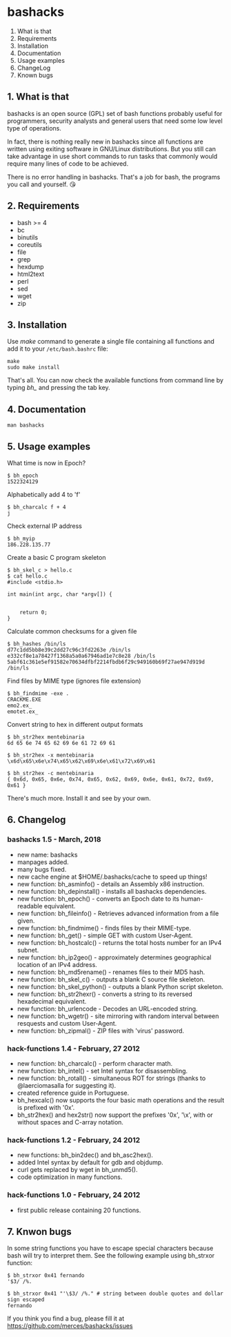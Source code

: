 # bashacks

 1. What is that
 2. Requirements
 3. Installation
 4. Documentation
 5. Usage examples
 6. ChangeLog
 7. Known bugs

## 1. What is that

 bashacks is an open source (GPL) set of bash functions
 probably useful for programmers, security analysts and general
 users that need some low level type of operations.

 In fact, there is nothing really new in bashacks since
 all functions are written using exiting software in GNU/Linux
 distributions. But you still can take advantage in use short
 commands to run tasks that commonly would require many lines
 of code to be achieved.

 There is no error handling in bashacks. That's a job
 for bash, the programs you call and yourself. :kissing_heart:

## 2. Requirements

* bash >= 4
* bc
* binutils
* coreutils
* file
* grep
* hexdump
* html2text
* perl
* sed
* wget
* zip

## 3. Installation

Use *make* command to generate a single file containing all functions and add it to your ```/etc/bash.bashrc``` file:

    make
    sudo make install

 That's all. You can now check the available functions from command line by typing *bh_* and pressing the tab key.

## 4. Documentation

    man bashacks

## 5. Usage examples

What time is now in Epoch?

    $ bh_epoch
    1522324129

Alphabetically add 4 to 'f'

    $ bh_charcalc f + 4
    j

Check external IP address

    $ bh_myip
    186.228.135.77

Create a basic C program skeleton

    $ bh_skel_c > hello.c
    $ cat hello.c
    #include <stdio.h>

    int main(int argc, char *argv[]) {


        return 0;
    }

Calculate common checksums for a given file

    $ bh_hashes /bin/ls
    d77c1dd5bb8e39c2dd27c96c3fd2263e /bin/ls
    e332cf8e1a78427f1368a5a0a67946ad1e7c8e28 /bin/ls
    5abf61c361e5ef91582e70634dfbf2214fbdb6f29c949160b69f27ae947d919d /bin/ls

Find files by MIME type (ignores file extension)

    $ bh_findmime -exe .
    CRACKME.EXE
    emo2.ex_
    emotet.ex_

Convert string to hex in different output formats

    $ bh_str2hex mentebinaria
    6d 65 6e 74 65 62 69 6e 61 72 69 61

    $ bh_str2hex -x mentebinaria
    \x6d\x65\x6e\x74\x65\x62\x69\x6e\x61\x72\x69\x61

    $ bh_str2hex -c mentebinaria
    { 0x6d, 0x65, 0x6e, 0x74, 0x65, 0x62, 0x69, 0x6e, 0x61, 0x72, 0x69, 0x61 }

There's much more. Install it and see by your own.

## 6. Changelog

### bashacks 1.5 - March, 2018

* new name: bashacks
* manpages added.
* many bugs fixed.
* new cache engine at $HOME/.bashacks/cache to speed up things!
* new function: bh_asminfo() - details an Assembly x86 instruction.
* new function: bh_depinstall() - installs all bashacks dependencies.
* new function: bh_epoch() - converts an Epoch date to its human-readable equivalent.
* new function: bh_fileinfo() - Retrieves advanced information from a file given.
* new function: bh_findmime() - finds files by their MIME-type.
* new function: bh_get() - simple GET with custom User-Agent.
* new function: bh_hostcalc() - returns the total hosts number for an IPv4 subnet.
* new function: bh_ip2geo() - approximately determines geographical location of an IPv4 address.
* new function: bh_md5rename() - renames files to their MD5 hash.
* new function: bh_skel_c() - outputs a blank C source file skeleton.
* new function: bh_skel_python() - outputs a blank Python script skeleton.
* new function: bh_str2hexr() - converts a string to its reversed hexadecimal equivalent.
* new function: bh_urlencode - Decodes an URL-encoded string.
* new function: bh_wgetr() -  site mirroring with random interval between resquests and custom User-Agent.
* new function: bh_zipmal() - ZIP files with 'virus' password.

### hack-functions 1.4 - February, 27 2012

* new function: bh_charcalc() - perform character math.
* new function: bh_intel() - set Intel syntax for disassembling.
* new function: bh_rotall() - simultaneous ROT for strings (thanks to @laerciomasalla for suggesting it).
* created reference guide in Portuguese.
* bh_hexcalc() now supports the four basic math operations and the result is prefixed with '0x'.
* bh_str2hex() and hex2str() now support the prefixes '0x', '\x', with or without spaces and C-array notation.

### hack-functions 1.2 - February, 24 2012

* new functions: bh_bin2dec() and bh_asc2hex().
* added Intel syntax by default for gdb and objdump.
* curl gets replaced by wget in bh_unmd5().
* code optimization in many functions.

### hack-functions 1.0 - February, 24 2012

* first public release containing 20 functions.

## 7. Knwon bugs

In some string functions you have to escape special characters because bash will try to
interpret them. See the following example using bh_strxor function:

    $ bh_strxor 0x41 fernando
    '$3/ /%.

    $ bh_strxor 0x41 "'\$3/ /%." # string between double quotes and dollar sign escaped
    fernando

If you think you find a bug, please fill it at <https://github.com/merces/bashacks/issues>